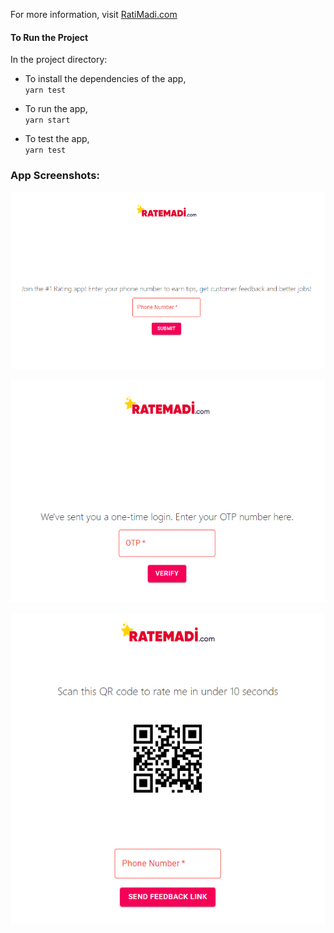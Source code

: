 For more information, visit  [RatiMadi.com](https://www.ratemadi.com)

#### To Run the Project

In the project directory:

- To install the dependencies of the app,<br>
 `yarn test`

- To run the app,<br>
 `yarn start`

- To test the app,<br>
 `yarn test`

### App Screenshots:

![Phone Input Screen](./assets/S1.png)

![OTP Input Screen](./assets/S2.png)

![Rating Screen](./assets/S3.png)